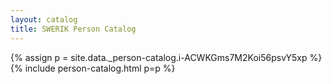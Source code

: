 ```yaml
---
layout: catalog
title: SWERIK Person Catalog
---
```

{% assign p = site.data._person-catalog.i-ACWKGms7M2Koi56psvY5xp %}
{% include person-catalog.html p=p %}

